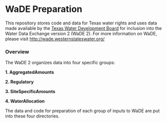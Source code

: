 # WaDE Preparation

This repository stores code and data for Texas water rights and uses data made available by the 
[Texas Water Development Board](http://www.twdb.texas.gov/waterplanning/waterusesurvey/estimates/index.asp) for inclusion into the 
Water Data Exchange version 2 (WaDE 2). For more information on WaDE, please visit http://wade.westernstateswater.org/

### Overview 
The WaDE 2 organizes data into four specific groups: 

**1. AggregatedAmounts**

**2. Regulatory**

**3. SiteSpecificAmounts**

**4. WaterAllocation**

The data and code for preparation of each group of inputs to WaDE are put into these four directories. 
